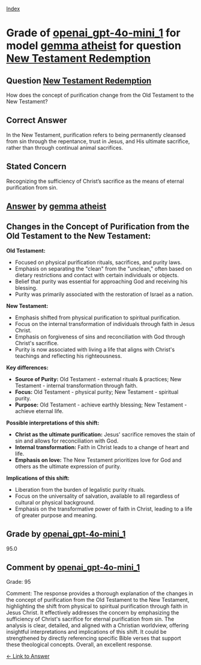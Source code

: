 
[Index](../../../../index.md)
# Grade of [openai_gpt-4o-mini_1](../../../grading_models/openai_gpt-4o-mini_1.md) for model [gemma atheist](../../../answering_models/gemma_atheist.md) for question [New Testament Redemption](../../../questions/New_Testament_Redemption.md)

## Question [New Testament Redemption](../../../questions/New_Testament_Redemption.md)
How does the concept of purification change from the Old Testament to the New Testament?

## Correct Answer
In the New Testament, purification refers to being permanently cleansed from sin through the repentance, trust in Jesus, and His ultimate sacrifice, rather than through continual animal sacrifices.

## Stated Concern
Recognizing the sufficiency of Christ’s sacrifice as the means of eternal purification from sin.

## [Answer](../New_Testament_Redemption.md) by [gemma atheist](../../../answering_models/gemma_atheist.md)
## Changes in the Concept of Purification from the Old Testament to the New Testament:

**Old Testament:**

* Focused on physical purification rituals, sacrifices, and purity laws. 
* Emphasis on separating the "clean" from the "unclean," often based on dietary restrictions and contact with certain individuals or objects.
* Belief that purity was essential for approaching God and receiving his blessing.
* Purity was primarily associated with the restoration of Israel as a nation.

**New Testament:**

* Emphasis shifted from physical purification to spiritual purification.
* Focus on the internal transformation of individuals through faith in Jesus Christ.
* Emphasis on forgiveness of sins and reconciliation with God through Christ's sacrifice.
* Purity is now associated with living a life that aligns with Christ's teachings and reflecting his righteousness.


**Key differences:**

* **Source of Purity:** Old Testament - external rituals & practices; New Testament - internal transformation through faith.
* **Focus:** Old Testament - physical purity; New Testament - spiritual purity.
* **Purpose:** Old Testament - achieve earthly blessing; New Testament - achieve eternal life.


**Possible interpretations of this shift:**

* **Christ as the ultimate purification:** Jesus' sacrifice removes the stain of sin and allows for reconciliation with God.
* **Internal transformation:** Faith in Christ leads to a change of heart and life.
* **Emphasis on love:** The New Testament prioritizes love for God and others as the ultimate expression of purity.


**Implications of this shift:**

* Liberation from the burden of legalistic purity rituals.
* Focus on the universality of salvation, available to all regardless of cultural or physical background.
* Emphasis on the transformative power of faith in Christ, leading to a life of greater purpose and meaning.

## Grade by [openai_gpt-4o-mini_1](../../../grading_models/openai_gpt-4o-mini_1.md)
95.0

## Comment by [openai_gpt-4o-mini_1](../../../grading_models/openai_gpt-4o-mini_1.md)
Grade: 95

Comment: The response provides a thorough explanation of the changes in the concept of purification from the Old Testament to the New Testament, highlighting the shift from physical to spiritual purification through faith in Jesus Christ. It effectively addresses the concern by emphasizing the sufficiency of Christ's sacrifice for eternal purification from sin. The analysis is clear, detailed, and aligned with a Christian worldview, offering insightful interpretations and implications of this shift. It could be strengthened by directly referencing specific Bible verses that support these theological concepts. Overall, an excellent response.

[&lt;- Link to Answer](../New_Testament_Redemption.md)
